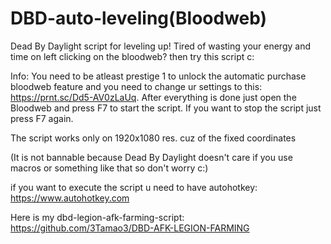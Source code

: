 # DBD-auto-leveling(Bloodweb)

Dead By Daylight script for leveling up! Tired of wasting your energy and time on left clicking on the bloodweb? then try this script c: 

Info: You need to be atleast prestige 1 to unlock the automatic purchase bloodweb feature and you need to change ur settings to this: https://prnt.sc/Dd5-AV0zLaUq.
After everything is done just open the Bloodweb and press F7 to start the script. If you want to stop the script just press F7 again.


The script works only on 1920x1080 res. cuz of the fixed coordinates

(It is not bannable because Dead By Daylight doesn't care if you use macros or something like that so don't worry c:)

if you want to execute the script u need to have autohotkey: https://www.autohotkey.com

Here is my dbd-legion-afk-farming-script: https://github.com/3Tamao3/DBD-AFK-LEGION-FARMING
